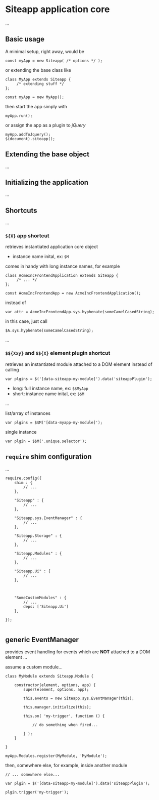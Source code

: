 # Siteapp application core

...


## Basic usage

A minimal setup, right away, would be
```
const myApp = new Siteapp( /* options */ );
```
or extending the base class like
```
class MyApp extends Siteapp {
     /* extending stuff */
};

const myApp = new MyApp();
```
then start the app simply with
```
myApp.run();
```
or assign the app as a plugin to _jQuery_ 
```
myApp.addToJquery();
$(document).siteapp();
```



## Extending the base object

...


## Initializing the application

...


## Shortcuts

...


### `${X}` app shortcut

retrieves instantiated application core object

- instance name inital, ex: `$M` 

comes in handy with long instance names, for example
```
class AcmeIncFrontendApplication extends Siteapp {
     /* ... */
};

const AcmeIncFrontendApp = new AcmeIncFrontendApplication();
```
instead of 
```
var attr = AcmeIncFrontendApp.sys.hyphenate(someCamelCasedString);
```
in this case, just call
```
$A.sys.hyphenate(someCamelCasedString);
```

...


### `$${Xxy}` and `$${X}` element plugin shortcut

retrieves an instantiated module attached to a DOM element instead of calling 
```
var plgins = $('[data-siteapp-my-module]').data('siteappPlugin');
```

- long: full instance name, ex: `$$MyApp`
- short: instance name inital, ex: `$$M` 

...


list/array of instances
```
var plgins = $$M('[data-myapp-my-module]');
```

single instance
```
var plgin = $$M('.unique.selector');
```


## `require` shim configuration

...

```
require.config({
    shim : {
        // ...
    },
    
    "Siteapp" : {
        // ...
    },
    
    "Siteapp.sys.EventManager" : {
        // ...
    },
    
    "Siteapp.Storage" : {
        // ...
    },
    
    "Siteapp.Modules" : {
        // ...
    },
    
    "Siteapp.Ui" : {
        // ...
    },
    
    
    
    "SomeCustomModules" : {
        // ...
        deps: ['Siteapp.Ui']
    },
    
});


```


## generic EventManager

provides event handling for events which are **NOT** attached to a DOM element
...


assume a custom module...
```
class MyModule extends Siteapp.Module {
	
    constructor(element, options, app) {
    	super(element, options, app);
    	
    	this.events = new Siteapp.sys.EventManager(this);
    	
    	this.manager.initialize(this);
    	
    	this.on( 'my-trigger', function () {
    		
    		// do something when fired...
    		
    	} );
    }

}

myApp.Modules.register(MyModule, 'MyModule');
```

then, somewhere else, for example, inside another module
```
// ... somewhere else...

var plgin = $('[data-siteapp-my-module]').data('siteappPlugin');
    	
plgin.trigger('my-trigger');

```
